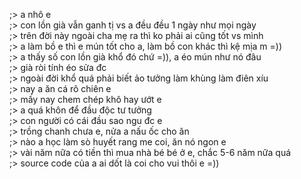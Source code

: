 ;> a nhô e<br>
;> con lồn già vẫn ganh tị vs a đều đều 1 ngày như mọi ngày<br>
;> trên đời này ngoài cha mẹ ra thì ko phải ai cũng tốt vs mình<br> 
;> a làm bồ e thì e mún tốt cho a, làm bồ con khác thì kệ mịa m =))<br>
;> a thấy số con lồn già khổ đó chứ =)), a éo mún như nó đâu<br>
;> già ròi tính éo sửa đc<br>
;> ngoài đời khổ quá phải biết ảo tưởng làm khùng làm điên xíu<br>
;> nay a ăn cá rô chiên e<br>
;> mấy nay chem chép khô hay ướt e<br>
;> a quá khôn để đầu độc tư tưởng<br>
;> con người có cái đầu sao ngu đc e<br>
;> trồng chanh chưa e, nửa a nấu ốc cho ăn<br>
;> nào a học làm sò huyết rang me coi, ăn nó ngon e<br>
;> vài năm nữa có tiền thì mua nhà bé bé ở e, chắc 5-6 năm nữa quá<br>
;> source code của a ai dốt là coi cho vui thôi e =))
